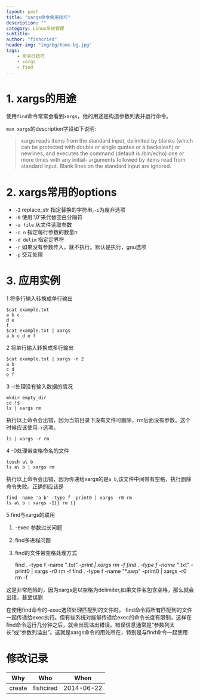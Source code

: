 ```yaml
---
layout: post
title: "xargs命令使用技巧"
description: ""
category: Linux系统管理
subtitle:
author: "fishcried"
header-img: "img/bg/home-bg.jpg"
tags:
    - 命令行技巧
    - xargs
    - find
---
```


# 1. xargs的用途

使用`find`命令常常会看到`xargs`，他的用途是构造参数列表并运行命令。

`man xargs`的description字段如下说明:

> xargs reads items
> from  the  standard  input, delimited by blanks (which can be protected
> with double or single quotes or a backslash) or newlines, and  executes
> the  command (default is /bin/echo) one or more times with any initial-
> arguments followed by items read from standard input.  Blank  lines  on
> the standard input are ignored.

# 2. xargs常用的options

- `-I`	     replace_str 指定替换的字符串,`-i`为废弃选项
- `-0`		 使用'\0'来代替空白分隔符
- `-a file`	 从文件读取参数
- `-n n`	 指定每行参数的数量n
- `-d delim` 指定定界符
- `-r`		 如果没有参数传入，就不执行。默认是执行，gnu选项
- `-p`		 交互处理

# 3. 应用实例

1 将多行输入转换成单行输出 

	$cat example.txt
	a b c 
	d e
	f
	$cat example.txt | xargs
	a b c d e f

2 将单行输入转换成多行输出 

	$cat example.txt | xargs -n 2
	a b
	c d
	e f

3 -r处理没有输入数据的情况

	mkdir empty_dir
	cd !$
	ls | xargs rm

执行以上命令会出错，因为当前目录下没有文件可删除，rm后面没有参数。这个时候应该使用`-r`选项。

	ls | xargs -r rm

4 -0处理带空格命名的文件

	touch a\ b
	ls a\ b | xargs rm

执行以上命令会出错，因为传递给xargs的是`a b`,该文件中间带有空格，执行删除命令失败。正确的应该是

	find -name 'a b' -type f -print0 | xargs -r0 rm
	ls a\ b | xargs -I{} rm {}

5 find与xargs的联用

1. -exec 参数过长问题
1. find多进程问题
1. find的文件带空格处理方式

	find . -type f -name "*.txt" -print | xargs  rm -f
	find . -type f -name "*.txt" -print0 | xargs -r0 rm -f
	find . -type f -name "*.swp" -print0 | xargs -r0 rm -f

这是非常危险的，因为xargs是以空格为delimiter,如果文件名包含空格，那么就会出错，甚至误删

在使用find命令的-exec选项处理匹配到的文件时， find命令将所有匹配到的文件一起传递给exec执行。但有些系统对能够传递给exec的命令长度有限制，这样在find命令运行几分钟之后，就会出现溢出错误。错误信息通常是“参数列太长”或“参数列溢出”。这就是xargs命令的用处所在，特别是与find命令一起使用

# 修改记录

|Why | Who | When |
|----|-----|------|
|create|fishcired|2014-06-22|
